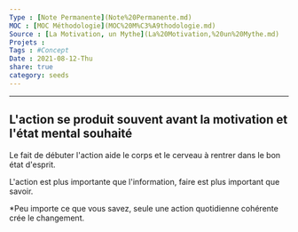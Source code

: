 ```yaml
---
Type : [Note Permanente](Note%20Permanente.md)
MOC : [MOC Méthodologie](MOC%20M%C3%A9thodologie.md)
Source : [La Motivation, un Mythe](La%20Motivation,%20un%20Mythe.md)
Projets :
Tags : #Concept 
Date : 2021-08-12-Thu
share: true
category: seeds
---
```


***

## L'action se produit souvent avant la motivation et l'état mental souhaité

Le fait de débuter l'action aide le corps et le cerveau à rentrer dans le bon état d'esprit.

L'action est plus importante que l'information, faire est plus important que savoir.

*Peu importe ce que vous savez, seule une action quotidienne cohérente crée le changement.